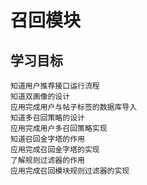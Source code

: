 # 召回模块

## 学习目标

```
知道用户推荐接口运行流程
知道双画像的设计
应用完成用户与帖子标签的数据库导入
知道多召回策略的设计
应用完成用户多召回策略实现
知道召回金字塔的作用
应用完成召回金字塔的实现
了解规则过滤器的作用
应用完成召回模块规则过滤器的实现
```

